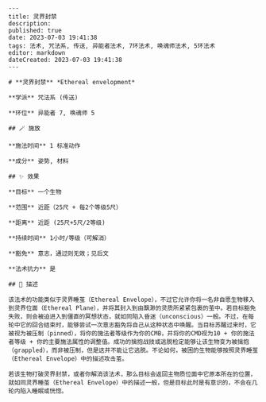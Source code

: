 
    ---
    title: 灵界封禁
    description: 
    published: true
    date: 2023-07-03 19:41:38
    tags: 法术, 咒法系, 传送, 异能者法术, 7环法术, 唤魂师法术, 5环法术
    editor: markdown
    dateCreated: 2023-07-03 19:41:38
    ---

    # **灵界封禁** *Ethereal envelopment*

    **学派** 咒法系 (传送) 

    **环位** 异能者 7, 唤魂师 5

    ## 🪄 施放

    **施法时间** 1 标准动作

    **成分** 姿势, 材料

    ## ✨ 效果 

    **目标** 一个生物 

    **范围** 近距（25尺 + 每2个等级5尺）

    **距离** 近距 (25尺+5尺/2等级)  

    **持续时间** 1小时/等级（可解消） 

    **豁免** 意志，通过则无效；见后文

    **法术抗力** 是

    ## 📖 描述

    该法术的功能类似于灵界睡茧（Ethereal Envelope），不过它允许你将一名非自愿生物移入到灵界位面（Ethereal Plane），并将其封入到由飘渺的灵质所紧紧包裹的茧中。若目标豁免失败，则会被迫进入到僵直的冥想状态，就如同陷入昏迷（unconscious）一般。不过，在每轮中它的回合结束时，能够尝试一次意志豁免将自己从这种状态中唤醒。当目标苏醒过来时，它被视为被压制（pinned），将你的施法者等级作为你的CMB，并将你的CMD视为10 + 你的施法者等级 + 你的主要施法属性的调整值。成功的擒抱战技或逃脱检定能够让该生物变为被擒抱（grappled），而非被压制，但是这并不能让它逃脱。不论如何，被困的生物能够按照灵界睡茧（Ethereal Envelope）中的描述攻击茧。

    若该生物打破灵界封禁，或者你解消该法术，那么目标会返回主物质位面中它原本所在的位置，就如同灵界睡茧（Ethereal Envelope）中的描述一般，但是目标此时是有意识的，不会在几轮内陷入睡眠或恍惚。
    